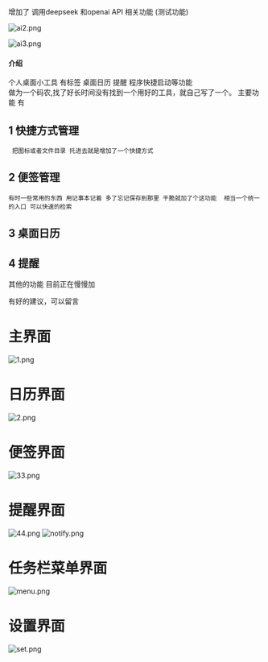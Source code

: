 增加了 调用deepseek 和openai  API 相关功能  (测试功能)

![ai2.png](./img/ai2.png)


![ai3.png](./img/ai3.png)


#### 介绍

个人桌面小工具 有标签 桌面日历  提醒 程序快捷启动等功能  
做为一个码农,找了好长时间没有找到一个用好的工具，就自己写了一个。
主要功能 有

## 1 快捷方式管理

     把图标或者文件目录 托进去就是增加了一个快捷方式

## 2 便签管理

    有时一些常用的东西 用记事本记着 多了忘记保存到那里 干脆就加了个这功能  相当一个统一的入口 可以快速的检索

## 3 桌面日历

## 4 提醒

其他的功能 目前正在慢慢加

有好的建议，可以留言



# 主界面

![1.png](./img/1.png)



# 日历界面

![2.png](./img/2.png)



# 便签界面

![33.png](./img/33.png)



# 提醒界面

![44.png](./img/44.png)
![notify.png](./img/notify.png) 



# 任务栏菜单界面

![menu.png](./img/menu.png)



# 设置界面

![set.png](./img/set.png)
